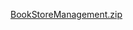 [BookStoreManagement.zip](https://github.com/vinhquangle/SE1610_GroupV-Family/files/9593772/BookStoreManagement.zip)
